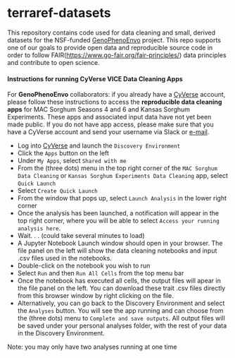 # terraref-datasets

This repository contains code used for data cleaning and small, derived datasets for the NSF-funded [GenoPhenoEnvo](https://genophenoenvo.github.io/) project. This repo supports one of our goals to provide open data and reproducible source code in order to follow FAIR(https://www.go-fair.org/fair-principles/) data principles and contribute to open science. 

#### Instructions for running CyVerse VICE Data Cleaning Apps

For **GenoPhenoEnvo** collaborators: if you already have a [CyVerse](https://cyverse.org/) account, please follow these instructions to access the **reproducible data cleaning apps** for MAC Sorghum Seasons 4 and 6 and Kansas Sorghum Experiments. These apps and associated input data have not yet been made public. If you do not have app access, please make sure that you have a CyVerse account and send your username via Slack or [e-mail](mailto:ejcain@arizona.edu).

- Log into [CyVerse](https://cyverse.org/) and launch the `Discovery Environment`
- Click the `Apps` button on the left
- Under `My Apps`, select `Shared with me`
- From the (three dots) menu in the top right corner of the `MAC Sorghum Data Cleaning` or `Kansas Sorghum Experiments Data Cleaning` app, select `Quick Launch`
- Select `Create Quick Launch`
- From the window that pops up, select `Launch Analysis` in the lower right corner
- Once the analysis has been launched, a notification will appear in the top right corner, where you will be able to select `Access your running analysis here`.
- Wait. . . (could take several minutes to load)
- A Jupyter Notebook Launch window should open in your browser. The file panel on the left will show the data cleaning notebooks and input .csv files used in the notebooks.
- Double-click on the notebook you wish to run
- Select `Run` and then `Run All Cells` from the top menu bar
- Once the notebook has executed all cells, the output files will apear in the file panel on the left. You can download these trait .csv files directly from this browser window by right clicking on the file.
- Alternatively, you can go back to the Discovery Environment and select the `Analyses` button. You will see the app running and can choose from the (three dots) menu to `Complete and save outputs`. All output files will be saved under your personal analyses folder, with the rest of your data in the Discovery Environment.

Note: you may only have two analyses running at one time

